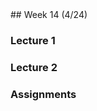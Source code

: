 <div class="week">

<div class="week_heading" markdown="1">
## Week 14 (4/24)
</div>

<div class="column_materials"  markdown="1">

### Lecture 1

### Lecture 2


</div>

<div class="column_assign"  markdown="1">

### Assignments



</div>
</div>
